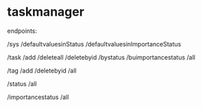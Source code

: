 # taskmanager


endpoints:

/sys
  /defaultvaluesinStatus
  /defaultvaluesinImportanceStatus

/task
  /add
  /deleteall
  /deletebyid
  /bystatus
  /buimportancestatus
  /all

/tag
  /add
  /deletebyid
  /all

/status
  /all

/importancestatus
  /all
